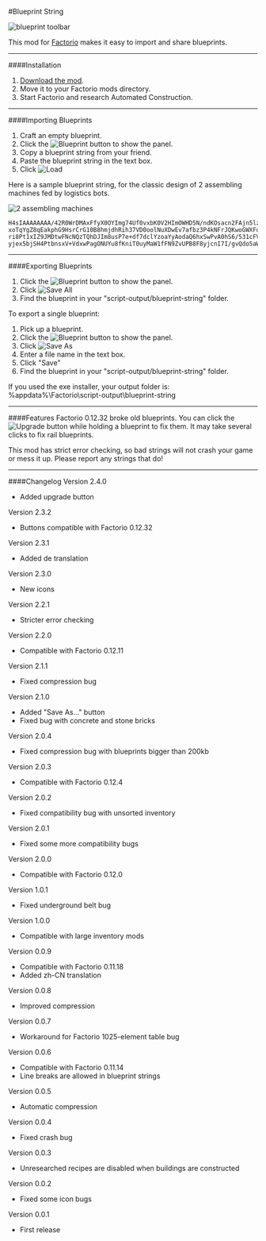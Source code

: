#Blueprint String

![blueprint toolbar](http://davemcw.com/factorio/images/blueprint-bar-2.jpg)

This mod for [Factorio](https://www.factorio.com/) makes it easy to import and share blueprints.

---

####Installation
1. [Download the mod](https://github.com/DaveMcW/blueprint-string/releases).
2. Move it to your Factorio mods directory.
3. Start Factorio and research Automated Construction.

---

####Importing Blueprints
1. Craft an empty blueprint.
2. Click the ![Blueprint](http://davemcw.com/factorio/images/blueprint-icon-1.png) button to show the panel.
3. Copy a blueprint string from your friend.
4. Paste the blueprint string in the text box.
5. Click ![Load](http://davemcw.com/factorio/images/blueprint-icon-2.png)

Here is a sample blueprint string, for the classic design of 2 assembling machines fed by logistics bots.

![2 assembling machines](http://davemcw.com/factorio/images/2-assembling-machines.jpg)
```
H4sIAAAAAAAA/42R0WrDMAxFfyX0OYImg74Uf0vxbK0V2HImOWHD5N/ndKOsacn2FAjn5lzd+NSE5G
xoTqYgZ8qEakphG9HsrCrG10B8hmjdhRih37VD0oolNuXDwEv7afbz3P4kNFrJQKwoGWXFdle29STo
ri8Pt1xIZ9JMDtwFNcNQzTQhDJIm8usP7e+df7dclYzoaYyAodaQ6hxSwPvA0hS6/531cFV/i71Z3R
yjex5bjSH4PtbnsxV+VdxwPagONUYu8fKniT0uyMaW1fFN9ZvUPB8F8yjcnI7I/gvQdo5aWgIAAA==
```

---

####Exporting Blueprints
1. Click the ![Blueprint](http://davemcw.com/factorio/images/blueprint-icon-1.png) button to show the panel.
2. Click ![Save All](http://davemcw.com/factorio/images/blueprint-icon-4.png)
3. Find the blueprint in your "script-output/blueprint-string" folder.

To export a single blueprint:

1. Pick up a blueprint.
2. Click the ![Blueprint](http://davemcw.com/factorio/images/blueprint-icon-1.png) button to show the panel.
3. Click ![Save As](http://davemcw.com/factorio/images/blueprint-icon-3.png)
4. Enter a file name in the text box.
5. Click "Save"
6. Find the blueprint in your "script-output/blueprint-string" folder.

If you used the exe installer, your output folder is: %appdata%\Factorio\script-output\blueprint-string

---

####Features
Factorio 0.12.32 broke old blueprints.  You can click the ![Upgrade](http://davemcw.com/factorio/images/blueprint-icon-5.png) button while holding a blueprint to fix them. It may take several clicks to fix rail blueprints.

This mod has strict error checking, so bad strings will not crash your game or mess it up.  Please report any strings that do!

---

####Changelog
Version 2.4.0
- Added upgrade button

Version 2.3.2
- Buttons compatible with Factorio 0.12.32

Version 2.3.1
- Added de translation

Version 2.3.0
- New icons

Version 2.2.1
- Stricter error checking

Version 2.2.0
- Compatible with Factorio 0.12.11

Version 2.1.1
- Fixed compression bug

Version 2.1.0
- Added "Save As..." button
- Fixed bug with concrete and stone bricks

Version 2.0.4
- Fixed compression bug with blueprints bigger than 200kb

Version 2.0.3
- Compatible with Factorio 0.12.4

Version 2.0.2
- Fixed compatibility bug with unsorted inventory

Version 2.0.1
- Fixed some more compatibility bugs

Version 2.0.0
- Compatible with Factorio 0.12.0

Version 1.0.1
- Fixed underground belt bug

Version 1.0.0
- Compatible with large inventory mods

Version 0.0.9
- Compatible with Factorio 0.11.18
- Added zh-CN translation

Version 0.0.8
- Improved compression

Version 0.0.7
- Workaround for Factorio 1025-element table bug

Version 0.0.6
- Compatible with Factorio 0.11.14
- Line breaks are allowed in blueprint strings

Version 0.0.5
- Automatic compression

Version 0.0.4
- Fixed crash bug

Version 0.0.3
- Unresearched recipes are disabled when buildings are constructed

Version 0.0.2
- Fixed some icon bugs

Version 0.0.1
- First release

